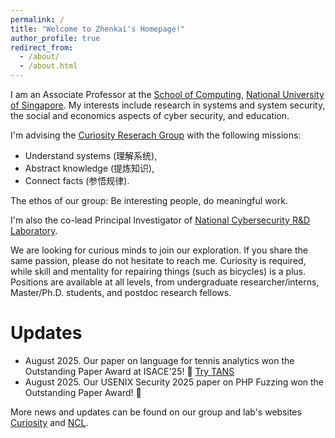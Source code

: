```yaml
---
permalink: /
title: "Welcome to Zhenkai's Homepage!"
author_profile: true
redirect_from: 
  - /about/
  - /about.html
---
```


I am an Associate Professor at the [School of Computing](https://www.comp.nus.edu.sg/), [National University of Singapore](https://www.nus.edu.sg). My interests include research in systems and system security, the social and economics aspects of cyber security, and education. 

I'm advising the [Curiosity Reserach Group](https://curiosity.comp.nus.edu.sg) with the following missions:
* Understand systems (理解系统),
* Abstract knowledge (提炼知识),
* Connect facts (参悟规律).

The ethos of our group: Be interesting people, do meaningful work.

I'm also the co-lead Principal Investigator of [National Cybersecurity R&D Laboratory](https://ncl.sg).

We are looking for curious minds to join our exploration. If you share the same passion, please do not hesitate to reach me. Curiosity is required, while skill and mentality for repairing things (such as bicycles) is a plus. Positions are available at all levels, from undergraduate researcher/interns, Master/Ph.D. students, and postdoc research fellows.



Updates
======

* August 2025. Our paper on language for tennis analytics won the Outstanding Paper Award at ISACE'25! 🎉 [Try TANS](https://tennis-ans.github.io)
* August 2025. Our USENIX Security 2025 paper on PHP Fuzzing won the Outstanding Paper Award! 🎉

More news and updates can be found on our group and lab's websites [Curiosity](https://curiosity.comp.nus.edu.sg/) and [NCL](https://ncl.sg). 
